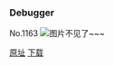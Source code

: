 ### Debugger
No.1163
![图片不见了~~~](https://imgs.xkcd.com/comics/debugger.png)

[原址](https://xkcd.com//1163) [下载](https://imgs.xkcd.com/comics/debugger.png)

